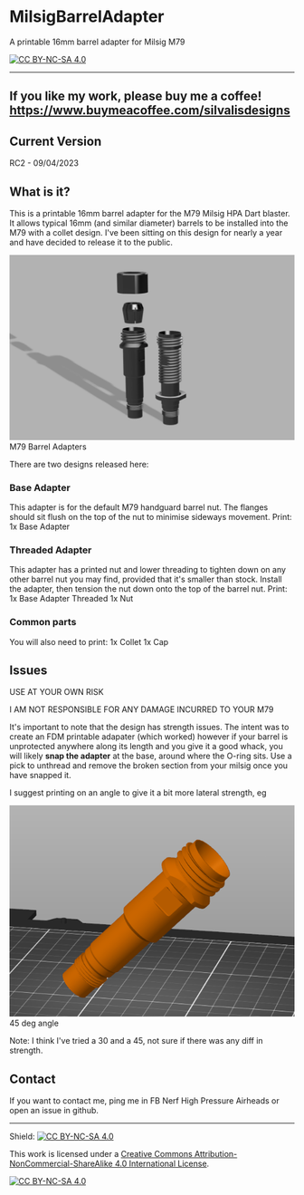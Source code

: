 # MilsigBarrelAdapter
A printable 16mm barrel adapter for Milsig M79

[![CC BY-NC-SA 4.0][cc-by-nc-sa-image]][cc-by-nc-sa]

 ---------------
 If you like my work, please buy me a coffee!
 https://www.buymeacoffee.com/silvalisdesigns
 ---------------
 
 ## Current Version
 
 RC2 - 09/04/2023
 
 ## What is it?
 
 This is a printable 16mm barrel adapter for the M79 Milsig HPA Dart blaster. It allows typical 16mm (and similar diameter) barrels to be installed into the M79 with a collet design. I've been sitting on this design for nearly a year and have decided to release it to the public. 
 
 
  ![image](/images/Adapters.png)
 M79 Barrel Adapters
 
There are two designs released here:
 
 ### Base Adapter 
 This adapter is for the default M79 handguard barrel nut. The flanges should sit flush on the top of the nut to minimise sideways movement.
 Print:
 1x Base Adapter
 
 ### Threaded Adapter
 This adapter has a printed nut and lower threading to tighten down on any other barrel nut you may find, provided that it's smaller than stock. Install the adapter, then tension the nut down onto the top of the barrel nut.
 Print:
 1x Base Adapter Threaded
 1x Nut
 
 ### Common parts
 You will also need to print:
 1x Collet
 1x Cap
 
 
 
 ## Issues
 
 USE AT YOUR OWN RISK
 
I AM NOT RESPONSIBLE FOR ANY DAMAGE INCURRED TO YOUR M79
 
 It's important to note that the design has strength issues. The intent was to create an FDM printable adapater (which worked) however if your barrel is unprotected anywhere along its length and you give it a good whack, you will likely **snap the adapter** at the base, around where the O-ring sits. Use a pick to unthread and remove the broken section from your milsig once you have snapped it.
 
 I suggest printing on an angle to give it a bit more lateral strength, eg
 
   ![image](/images/Angle.png)
 45 deg angle
 
 Note: I think I've tried a 30 and a 45, not sure if there was any diff in strength.
 
 
 ## Contact
 
 If you want to contact me, ping me in FB Nerf High Pressure Airheads or open an issue in github.


---------------


Shield: [![CC BY-NC-SA 4.0][cc-by-nc-sa-shield]][cc-by-nc-sa]

This work is licensed under a
[Creative Commons Attribution-NonCommercial-ShareAlike 4.0 International License][cc-by-nc-sa].

[![CC BY-NC-SA 4.0][cc-by-nc-sa-image]][cc-by-nc-sa]

[cc-by-nc-sa]: http://creativecommons.org/licenses/by-nc-sa/4.0/
[cc-by-nc-sa-image]: https://licensebuttons.net/l/by-nc-sa/4.0/88x31.png
[cc-by-nc-sa-shield]: https://img.shields.io/badge/License-CC%20BY--NC--SA%204.0-lightgrey.svg
